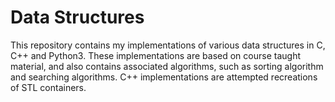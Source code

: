 # Data Structures

This repository contains my implementations of various data structures in C, C++ and Python3. These implementations are based on course taught material, and also contains associated algorithms, such as sorting algorithm and searching algorithms. C++ implementations are attempted recreations of STL containers.
